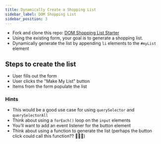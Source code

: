 ```yaml
---
title: Dynamically Create a Shopping List
sidebar_label: DOM Shopping List
sidebar_position: 3
---
```


- Fork and clone this repo: [DOM Shopping List Starter](https://github.com/seanrreid/DOM-shopping-list)
- Using the existing form, your goal is to generate a shopping list.
- Dynamically generate the list by appending `li` elements to the `#myList` element

## Steps to create the list

- User fills out the form
- User clicks the "Make My List" button
- Items from the form populate the list

### Hints

- This would be a good use case for using `querySelector` and `querySelectorAll`
- Think about using a `forEach()` loop on the `input` elements
- You'll want to add an event listener for the button element
- Think about using a function to generate the list (perhaps the button click could call this function?? 🤔🤔🤔)

